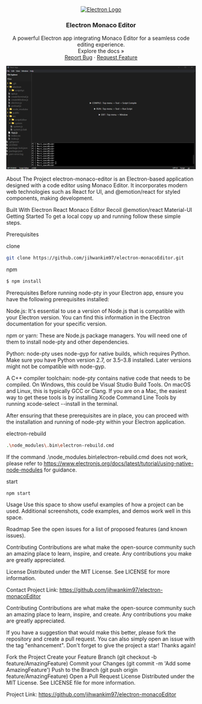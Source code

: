 <div align="center">
  <a href="https://electronjs.org/" target="_blank"><img src="https://electronjs.org/images/electron-logo.svg" width="200" alt="Electron Logo" /></a>
</div>
<h3 align="center">Electron Monaco Editor</h3>
<p align="center">
A powerful Electron app integrating Monaco Editor for a seamless code editing experience.
<br />
Explore the docs »
<br />
<a href="https://github.com/jihwankim97/electron-monaco-editor/issues">Report Bug</a>
·
<a href="https://github.com/jihwankim97/electron-monaco-editor/issues">Request Feature</a>
</p>
<div align="center">
  <img src="/public/EditorScreenshot.png" alt="Electron Monaco Editor Screenshot">
</div>

About The Project
electron-monaco-editor is an Electron-based application designed  with a code editor using Monaco Editor. It incorporates modern web technologies such as React for UI, and @emotion/react for styled components, making development.

Built With
Electron
React
Monaco Editor
Recoil
@emotion/react
Material-UI
Getting Started
To get a local copy up and running follow these simple steps.

Prerequisites

clone
```bash
git clone https://github.com/jihwankim97/electron-monacoEditor.git
```

npm
```bash
$ npm install
```
Prerequisites
Before running node-pty in your Electron app, ensure you have the following prerequisites installed:

Node.js: It's essential to use a version of Node.js that is compatible with your Electron version. You can find this information in the Electron documentation for your specific version.

npm or yarn: These are Node.js package managers. You will need one of them to install node-pty and other dependencies.

Python: node-pty uses node-gyp for native builds, which requires Python. Make sure you have Python version 2.7, or 3.5–3.8 installed. Later versions might not be compatible with node-gyp.

A C++ compiler toolchain: node-pty contains native code that needs to be compiled. On Windows, this could be Visual Studio Build Tools. On macOS and Linux, this is typically GCC or Clang. If you are on a Mac, the easiest way to get these tools is by installing Xcode Command Line Tools by running xcode-select --install in the terminal.

After ensuring that these prerequisites are in place, you can proceed with the installation and running of node-pty within your Electron application.

electron-rebuild
```bash
.\node_modules\.bin\electron-rebuild.cmd
```
If the command .\node_modules\.bin\electron-rebuild.cmd does not work, please refer to https://www.electronjs.org/docs/latest/tutorial/using-native-node-modules for guidance.

start
```bash
npm start
```
Usage
Use this space to show useful examples of how a project can be used. Additional screenshots, code examples, and demos work well in this space.

Roadmap
See the open issues for a list of proposed features (and known issues).

Contributing
Contributions are what make the open-source community such an amazing place to learn, inspire, and create. Any contributions you make are greatly appreciated.

License
Distributed under the MIT License. See LICENSE for more information.

Contact
Project Link: https://github.com/jihwankim97/electron-monacoEditor

<!-- Markdown links & images -->


Contributing
Contributions are what make the open-source community such an amazing place to learn, inspire, and create. Any contributions you make are greatly appreciated.

If you have a suggestion that would make this better, please fork the repository and create a pull request. You can also simply open an issue with the tag "enhancement". Don't forget to give the project a star! Thanks again!

Fork the Project
Create your Feature Branch (git checkout -b feature/AmazingFeature)
Commit your Changes (git commit -m 'Add some AmazingFeature')
Push to the Branch (git push origin feature/AmazingFeature)
Open a Pull Request
License
Distributed under the MIT License. See LICENSE file for more information.

Project Link: https://github.com/jihwankim97/electron-monacoEditor
